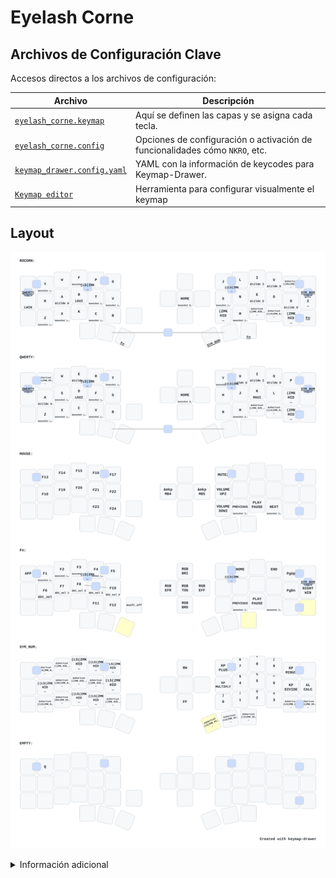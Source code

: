 # Eyelash Corne

## Archivos de Configuración Clave

Accesos directos a los archivos de configuración:

| Archivo                                                                                                        | Descripción                                                                                      |
| -------------------------------------------------------------------------------------------------------------- | ------------------------------------------------------------------------------------------------ |
| [`eyelash_corne.keymap`](https://github.com/NicohBu/ZMK-Nicorne/blob/main/config/eyelash_corne.keymap)         | Aquí se definen las capas y se asigna cada tecla.             |
| [`eyelash_corne.config`](https://github.com/NicohBu/ZMK-Nicorne/blob/main/config/eyelash_corne.conf)           | Opciones de configuración o activación de funcionalidades cómo `NKRO`, etc.   |
| [`keymap_drawer.config.yaml`](https://github.com/NicohBu/ZMK-Nicorne/blob/main/keymap_drawer.config.yaml)      | YAML con la información de keycodes para Keymap-Drawer. |
| [`Keymap editor`](https://nickcoutsos.github.io/keymap-editor/)                                                | Herramienta para configurar visualmente el keymap  |



## Layout

![Eyelash Corne 3x6+3](https://github.com/NicohBu/zmk-Nicorne/blob/main/keymap-drawer/eyelash_corne.svg)

<details>
<summary>Información adicional</summary>
  
## (Eyelash Peripherals) Corne ZMK Repository

**This keyboard is not the same as [foostan's Corne](https://github.com/foostan/crkbd). It will not work with standard `corne` firmware.**

![Photo of Eyelash Peripherals Corne](https://ae01.alicdn.com/kf/Sa797fee25edd44248fbfdb0e13d44e00B.jpg)

If you need a 3D model of this keyboard, email `380465425@qq.com`.

## Instructions

1. [Fork this repository](https://docs.github.com/en/get-started/quickstart/fork-a-repo#forking-a-repository).
2. [Click the **Actions** tab and make sure the workflow is enabled](https://docs.github.com/en/actions/managing-workflow-runs-and-deployments/managing-workflow-runs/disabling-and-enabling-a-workflow#enabling-a-workflow).
3. Make sure the `eyelash_corne` project in [`config/west.yml`](config/west.yml) still works. The `boards/arm/eyelash_corne` folder will be downloaded from this URL.
4. If there is still a `boards/arm/eyelash_corne` folder in your fork, delete it.

**If you already have a ZMK config repository, [you can add this one as a module instead of forking](https://zmk.dev/docs/features/modules#building-with-modules).**

</details>
